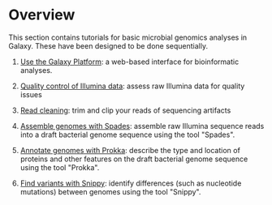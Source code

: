 # Overview

This section contains tutorials for basic microbial genomics analyses in Galaxy. These have been designed to be done sequentially.

1. [Use the Galaxy Platform](galaxy/index.md):
a web-based interface for bioinformatic analyses.

2. [Quality control of Illumina data](fastqc/index.md):
assess raw Illumina data for quality issues

3. [Read cleaning](fastqc/index.md):
trim and clip your reads of sequencing artifacts

4. [Assemble genomes with Spades](spades/index.md):
assemble raw Illumina sequence reads into a draft bacterial genome sequence using the tool "Spades".

5. [Annotate genomes with Prokka](prokka/index.md):
describe the type and location of proteins and other features on the draft bacterial genome sequence using the tool "Prokka".

6. [Find variants with Snippy](snippy/index.md): identify differences (such as nucleotide mutations) between genomes using the tool "Snippy".
